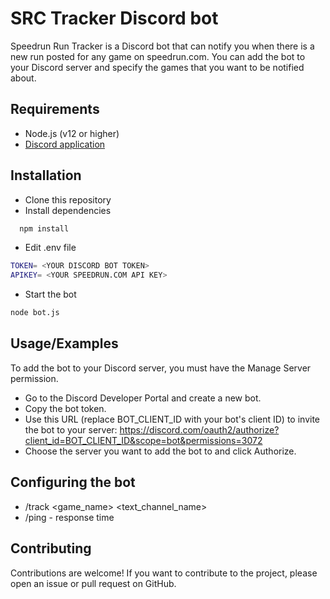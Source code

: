 # SRC Tracker Discord bot
Speedrun Run Tracker is a Discord bot that can notify you when there is a new run posted for any game on speedrun.com. You can add the bot to your Discord server and specify the games that you want to be notified about.



## Requirements
- Node.js (v12 or higher)
- [Discord application](https://discord.com/developers/applications)
## Installation
- Clone this repository
- Install dependencies
```bash
  npm install
```
 - Edit .env file
 ```bash
TOKEN= <YOUR DISCORD BOT TOKEN>
APIKEY= <YOUR SPEEDRUN.COM API KEY>
```
- Start the bot
 ```bash
 node bot.js
  ```


## Usage/Examples

 To add the bot to your Discord server, you must have the Manage Server permission.
 - Go to the Discord Developer Portal and create a new bot.
 - Copy the bot token.
 - Use this URL (replace BOT_CLIENT_ID with your bot's client ID) to invite the bot to your server: https://discord.com/oauth2/authorize?client_id=BOT_CLIENT_ID&scope=bot&permissions=3072
 - Choose the server you want to add the bot to and click Authorize.



## Configuring the bot
- /track <game_name> <text_channel_name>
 - /ping - response time
## Contributing

Contributions are welcome! If you want to contribute to the project, please open an issue or pull request on GitHub.

